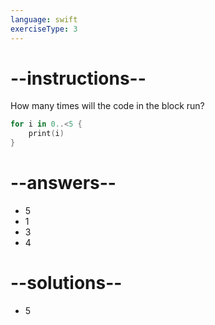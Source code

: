 ```yaml
---
language: swift
exerciseType: 3
---
```


# --instructions--

How many times will the code in the block run?
```swift
for i in 0..<5 {
    print(i)
}
```

# --answers--

- 5
- 1
- 3
- 4

# --solutions--

- 5
